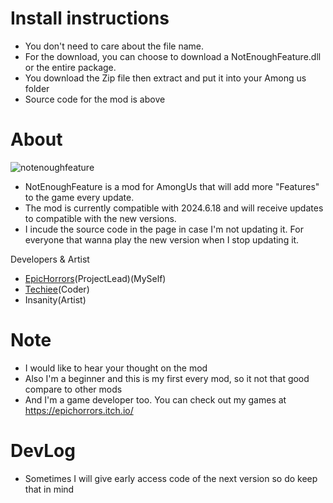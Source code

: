 # Install instructions

- You don't need to care about the file name.
- For the download, you can choose to download a NotEnoughFeature.dll or the entire package.
- You download the Zip file then extract and put it into your Among us folder
- Source code for the mod is above

# About
![notenoughfeature](https://github.com/user-attachments/assets/88f76a9a-7d00-40b2-bf37-e26eeeaf2fdd)



- NotEnoughFeature is a mod for AmongUs that will add more "Features" to the game every update.
- The mod is currently compatible with 2024.6.18 and will receive updates to compatible with the new versions.
- I incude the source code in the page in case I'm not updating it. For everyone that wanna play the new version when I stop updating it.

Developers & Artist
- [EpicHorrors](https://github.com/EpicHorrors)(ProjectLead)(MySelf)
- [Techiee]([https://github.com/EpicHorrors](https://github.com/the-real-techiee))(Coder)
- Insanity(Artist)

# Note
- I would like to hear your thought on the mod
- Also I'm a beginner and this is my first every mod, so it not that good compare to other mods
- And I'm a game developer too. You can check out my games at https://epichorrors.itch.io/

# DevLog
- Sometimes I will give early access code of the next version so do keep that in mind

